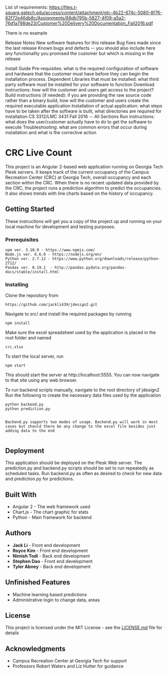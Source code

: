 List of requirements:
https://files.t-square.gatech.edu/access/content/attachment/gtc-4b22-674c-5080-8f76-82f72e46db8c/Assignments/88db795b-5827-4f09-a5a2-76d1a798de23/Customer%20Delivery%20Documentation_Fall2016.pdf


There is no example


Release Notes
New software features for this release 
Bug fixes made since the last release
Known bugs and defects -- you should also include here any functionality you promised the customer but which is missing in the release


Install Guide
Pre-requisites: what is the required configuration of software and hardware that the customer must have before they can begin the installation process.
Dependent Libraries that must be installed: what third party software must be installed for your software to function
Download instructions: how will the customer and users get access to the project?
Build instructions (if needed): if you are providing the raw source code rather than a binary build, how will the customer and users create the required executable application
Installation of actual application: what steps have to be taken after the software is built, what directories are required for installation CS 3312/LMC 3431 Fall 2016 -- All Sections
Run instructions: what does the user/customer actually have to do to get the software to execute Troubleshooting: what are common errors that occur during installation and what is the corrective action





# CRC Live Count

This project is an Angular 2-based web application running on Georgia Tech Plesk servers. It keeps track of the current occupancy of the Campus Recreation Center (CRC) at Georgia Tech, overall occupancy and each section within the CRC. When there is no recent updated data provided by the CRC, the project runs a prediction algorithm to predict the occupancies. It also shows trends with line charts based on the history of occupancy.

## Getting Started


These instructions will get you a copy of the project up and running on your local machine for development and testing purposes.

### Prerequisites


```
npm ver. 3.10.9 - https://www.npmjs.com/
Node.js ver. 6.6.0 - https://nodejs.org/en/
Python ver. 2.7.12 - https://www.python.org/downloads/release/python-2712/
Pandas ver. 0.19.1  - http://pandas.pydata.org/pandas-docs/stable/install.html
```

### Installing

Clone the repository from 
```
https://github.com/jackli439/jdesign2.git
```
Navigate to src/ and install the required packages by running
```
npm install
```


Make sure the excel spreadsheet used by the application is placed in the root folder and named 
```
crc.xlsx
```
To start the local server, run 
```
npm start
```
This should start the server at http://localhost:5555. You can now navigate to that site using any web browser.

To run backend scripts manually, navigate to the root directory of jdesign2
Run the following to create the necessary data files used by the application
```
python backend.py
python prediction.py


Backend.py supports two modes of usage. Backend.py will work in most cases but should there be any change to the excel file besides just adding data to the end


```

## Deployment

This application should be deployed on the Plesk Web server. The prediction.py and backend.py scripts should be set to run repeatedly as scheduled tasks. Run backend.py as often as desired to check for new data and prediction.py for predictions. 
## Built With


* Angular 2 - The web framework used
* Chart.js - The chart graphic for stats
* Python - Main framework for backend


## Authors

* **Jack Li** - Front end development
* **Royce Kim** - Front end development
* **Nimish Todi** - Back end development
* **Stephen Dao** - Front end development
* **Tyler Abney** - Back end development


## Unfinished Features


* Machine learning based predictions
* Administrative login to change data, areas


## License

This project is licensed under the MIT License - see the [LICENSE.md](LICENSE.md) file for details

## Acknowledgments


* Campus Recreation Center at Georgia Tech for support
* Professors Robert Waters and Liz Hutter for guidance
